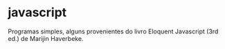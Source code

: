 # javascript

Programas simples, alguns provenientes do livro Eloquent Javascript (3rd ed.) de Marijin Haverbeke.
